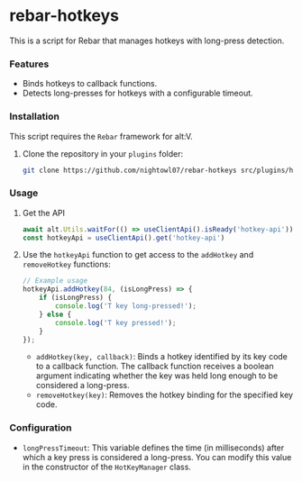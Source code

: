 # rebar-hotkeys

This is a script for Rebar that manages hotkeys with long-press detection.

### Features

* Binds hotkeys to callback functions.
* Detects long-presses for hotkeys with a configurable timeout.

### Installation

This script requires the `Rebar` framework for alt:V.

1. Clone the repository in your `plugins` folder:

   ```bash
   git clone https://github.com/nightowl07/rebar-hotkeys src/plugins/hotkeys
   ```

### Usage

1. Get the API

   ```javascript
   await alt.Utils.waitFor(() => useClientApi().isReady('hotkey-api'));
   const hotkeyApi = useClientApi().get('hotkey-api')
   ```

2. Use the `hotkeyApi` function to get access to the `addHotkey` and `removeHotkey` functions:

   ```javascript
   // Example usage
   hotkeyApi.addHotkey(84, (isLongPress) => {
       if (isLongPress) {
           console.log('T key long-pressed!');
       } else {
           console.log('T key pressed!');
       }
   });
   ```

   * `addHotkey(key, callback)`: Binds a hotkey identified by its key code to a callback function. The callback function receives a boolean argument indicating whether the key was held long enough to be considered a long-press.
   * `removeHotkey(key)`: Removes the hotkey binding for the specified key code.

### Configuration

* `longPressTimeout`: This variable defines the time (in milliseconds) after which a key press is considered a long-press. You can modify this value in the constructor of the `HotKeyManager` class.